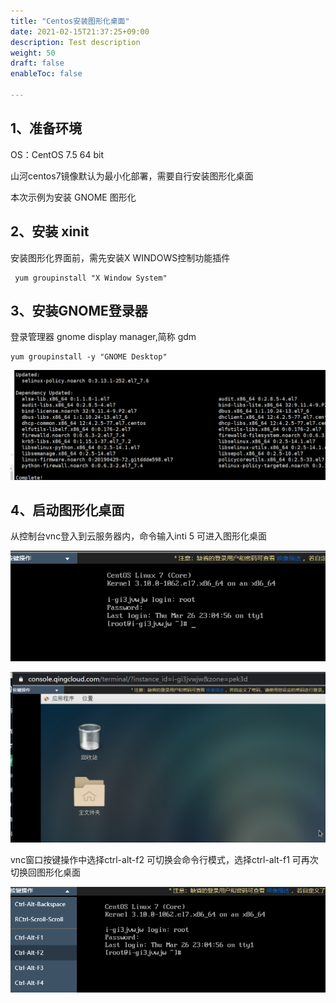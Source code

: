 ```yaml
---
title: "Centos安装图形化桌面"
date: 2021-02-15T21:37:25+09:00
description: Test description
weight: 50
draft: false
enableToc: false

---
```



##  1、准备环境

  OS：CentOS 7.5 64 bit

  山河centos7镜像默认为最小化部署，需要自行安装图形化桌面

  本次示例为安装 GNOME 图形化

##  2、安装 xinit

 安装图形化界面前，需先安装X WINDOWS控制功能插件

```shell
 yum groupinstall "X Window System" 
```

##  3、安装GNOME登录器 

 登录管理器 gnome display manager,简称 gdm

```shell
yum groupinstall -y "GNOME Desktop"
```
 ![centos_GUI_1](../_images/centos_GUI_1.png)

##  4、启动图形化桌面

 从控制台vnc登入到云服务器内，命令输入inti 5 可进入图形化桌面

 ![centos_GUI_2.](../_images/centos_GUI_2.png)

 ![centos_GUI_3](../_images/centos_GUI_3.png)

 vnc窗口按键操作中选择ctrl-alt-f2 可切换会命令行模式，选择ctrl-alt-f1 可再次切换回图形化桌面

 ![centos_GUI_4](../_images/centos_GUI_4.png)